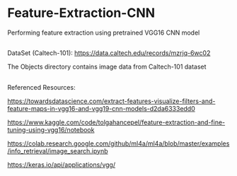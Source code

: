 # Feature-Extraction-CNN

Performing feature extraction using pretrained VGG16 CNN model
##
DataSet (Caltech-101): https://data.caltech.edu/records/mzrjq-6wc02

The Objects directory contains image data from Caltech-101 dataset
##
Referenced Resources:

https://towardsdatascience.com/extract-features-visualize-filters-and-feature-maps-in-vgg16-and-vgg19-cnn-models-d2da6333edd0

https://www.kaggle.com/code/tolgahancepel/feature-extraction-and-fine-tuning-using-vgg16/notebook

https://colab.research.google.com/github/ml4a/ml4a/blob/master/examples/info_retrieval/image_search.ipynb

https://keras.io/api/applications/vgg/